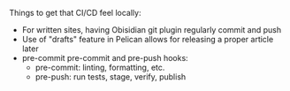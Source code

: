 Things to get that CI/CD feel locally:

* For written sites, having Obisidian git plugin regularly commit and push
* Use of "drafts" feature in Pelican allows for releasing a proper article later
* pre-commit pre-commit and pre-push hooks:
	* pre-commit: linting, formatting, etc.
	* pre-push: run tests, stage, verify, publish
